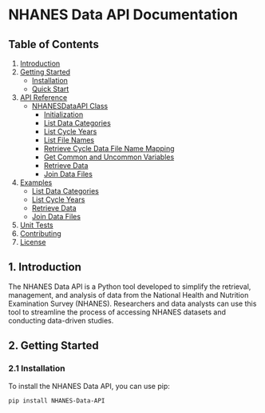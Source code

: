 # NHANES Data API Documentation

## Table of Contents
1. [Introduction](#introduction)
2. [Getting Started](#getting-started)
   - [Installation](#installation)
   - [Quick Start](#quick-start)
3. [API Reference](#api-reference)
   - [NHANESDataAPI Class](#nhanesdataapi-class)
      - [Initialization](#initialization)
      - [List Data Categories](#list-data-categories)
      - [List Cycle Years](#list-cycle-years)
      - [List File Names](#list-file-names)
      - [Retrieve Cycle Data File Name Mapping](#retrieve-cycle-data-file-name-mapping)
      - [Get Common and Uncommon Variables](#get-common-and-uncommon-variables)
      - [Retrieve Data](#retrieve-data)
      - [Join Data Files](#join-data-files)
4. [Examples](#examples)
   - [List Data Categories](#list-data-categories-example)
   - [List Cycle Years](#list-cycle-years-example)
   - [Retrieve Data](#retrieve-data-example)
   - [Join Data Files](#join-data-files-example)
5. [Unit Tests](#unit-tests)
6. [Contributing](#contributing)
7. [License](#license)

## 1. Introduction <a name="introduction"></a>
The NHANES Data API is a Python tool developed to simplify the retrieval, management, and analysis of data from the National Health and Nutrition Examination Survey (NHANES). Researchers and data analysts can use this tool to streamline the process of accessing NHANES datasets and conducting data-driven studies.

## 2. Getting Started <a name="getting-started"></a>

### 2.1 Installation <a name="installation"></a>
To install the NHANES Data API, you can use pip:

```bash
pip install NHANES-Data-API
